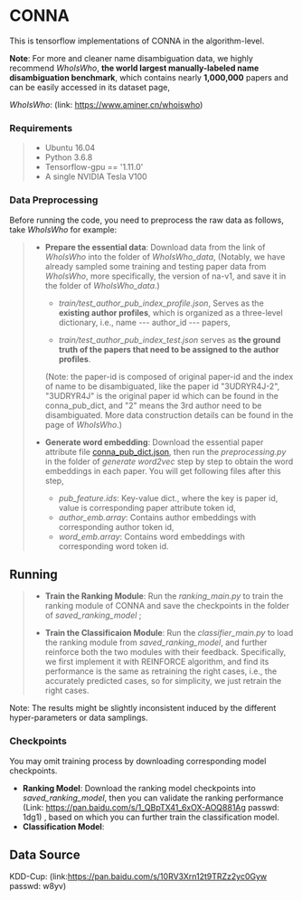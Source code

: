 # CONNA

This is tensorflow implementations of CONNA in the algorithm-level.



**Note**: For more and cleaner name disambiguation data, we highly recommend *WhoIsWho*, **the world largest manually-labeled name disambiguation benchmark**, which contains nearly **1,000,000** papers and can be easily accessed in its dataset page, 

*WhoIsWho*: (link: https://www.aminer.cn/whoiswho)



### Requirements

>- Ubuntu 16.04
>- Python 3.6.8
>- Tensorflow-gpu == '1.11.0'
>- A single NVIDIA Tesla V100



### Data Preprocessing

Before running the code, you need to  preprocess the raw data as follows, take *WhoIsWho* for example:

>+ **Prepare the essential data**: Download data from the link of *WhoIsWho* into the folder of *WhoIsWho_data*, (Notably, we have already sampled some training and testing paper data from *WhoIsWho*, more specifically, the version of na-v1, and save it in the folder of *WhoIsWho_data*.) 
>
>   + *train/test_author_pub_index_profile.json*, Serves as the **existing author profiles**, which is organized as a three-level dictionary, i.e., name --- author_id --- papers,
>
>   + *train/test_author_pub_index_test.json* serves as **the ground truth of the papers that need to be assigned to the author profiles**.
>
>    (Note: the paper-id is composed of original paper-id and the index of name to be disambiguated, like the paper id "3UDRYR4J-2", "3UDRYR4J" is the original paper id which can be found in the conna_pub_dict, and "2" means the 3rd author need to be disambiguated. More data construction details can be found in the page of *WhoIsWho*.) 
>
>
>
>+ **Generate word embedding**:  Download the essential paper attribute file [conna_pub_dict.json](https://lfs.aminer.cn/misc/ND-data/conna_pub_dict.json), then run the *preprocessing.py* in the folder of *generate word2vec* step by step to obtain the word embeddings in each paper. You will get following files after this step,
>     + *pub_feature.ids*: Key-value dict., where the key is paper id, value is corresponding paper attribute token id,
>     + *author_emb.array*: Contains author embeddings with corresponding author token id,
>     + *word_emb.array*: Contains word embeddings with corresponding word token id.



## Running

>+ **Train the Ranking Module**: Run the *ranking_main.py* to train the ranking module of CONNA and save the checkpoints in the folder of *saved_ranking_model* ; 
>
> 
>
>+ **Train the Classificaion Module**: Run the *classifier_main.py* to load the ranking module from *saved_ranking_model*, and further reinforce both the two modules with their feedback. Specifically,  we first implement it with REINFORCE algorithm, and find its performance is the same as retraining the right cases, i.e., the accurately predicted cases, so for simplicity, we just retrain the right cases.



Note: The results might be slightly inconsistent induced by the different hyper-parameters or data samplings.



### Checkpoints

You may omit training process by downloading corresponding model checkpoints.

+ **Ranking Model**: Download the ranking model checkpoints into *saved_ranking_model*, then you can validate the ranking performance (Link: https://pan.baidu.com/s/1_QBpTX41_6xOX-AOQ881Ag   passwd: 1dg1) , based on which you can further train the classification model.
+ **Classification Model**:



## Data Source

KDD-Cup: (link:https://pan.baidu.com/s/10RV3Xrn12t9TRZz2yc0Gyw  passwd: w8yv)





